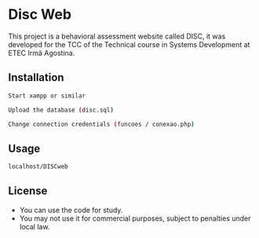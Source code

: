 # Disc Web

This project is a behavioral assessment website called DISC, it was developed for the TCC of the Technical course in Systems Development at ETEC Irmã Agostina.

## Installation


```bash
Start xampp or similar
```
```bash
Upload the database (disc.sql)
```
```bash
Change connection credentials (funcoes / conexao.php)
```


## Usage

```bash
localhost/DISCweb
```


## License
- You can use the code for study.
- You may not use it for commercial purposes, subject to penalties under local law.

